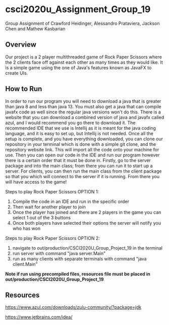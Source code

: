 # csci2020u_Assignment_Group_19
Group Assignment of Crawford Heidinger, Alessandro Prataviera, Jackson Chen and Mathew Kasbarian


Overview
---------------------------------------------------
Our project is a 2 player multithreaded game of Rock Paper Scissors where the 2 clients face off against each other as many times as they would like. It is a simple game using the one of Java's features known as JavaFX to create UIs.



How to Run
-----------------------------------------------------------------------------------------------
In order to run our program you will need to download a java that is greater than java 8 and less than java 13.
You must also get a java that can compile javafx code as well since the regular java versions won't do this.
There is a website that you can download a combined version of java and javafx called azul, and I would
recommend you go there to download it. The recommended IDE that we use is Intellij as it is meant for the
java coding language, and it is easy to set up, but Intellij is not needed. Once all the setup is complete, and you
have everything downloaded, you can clone our repository in your terminal which is done with a simple git
clone, and the repository website link. This will import all the code onto your machine for use. Then you
can open our code in the IDE and run our program however there is a certain order that it must be done in. Firstly, go 
to the server package and into the main class; from there you can run it to start up a server. For clients, you can then 
run the main class from the client package so that you which will connect to the server if it is running. 
From there you will have access to the game!

Steps to play Rock Paper Scissors OPTION 1:
1. Compile the code in an IDE and run in the specific order
2. Then wait for another player to join
3. Once the player has joined and there are 2 players in the game you can select 1 out of the 3 buttons
4. Once both players have selected their options the server will notify you who has won

Steps to play Rock Paper Scissors OPTION 2:
1. navigate to out/production/CSCI2020U_Group_Project_19 in the terminal
2. run server with command "java server.Main"
3. run as many clients with separate terminals with command "java client.Main" 

**Note if run using precompiled files, resources file must be placed in out/production/CSCI2020U_Group_Project_19**


Resources
-----------------------------------------------------------------------------------------------
https://www.azul.com/downloads/zulu-community/?package=jdk

https://www.jetbrains.com/idea/
